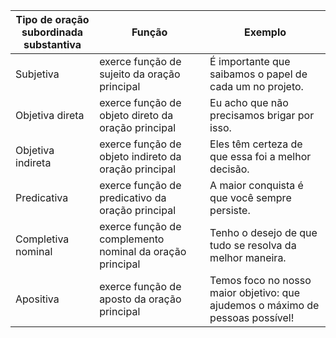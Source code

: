
| **Tipo de oração subordinada  <br>substantiva** | **Função**                                               | **Exemplo**                                                                    |
| ----------------------------------------------- | -------------------------------------------------------- | ------------------------------------------------------------------------------ |
| Subjetiva                                       | exerce função de sujeito da oração principal             | É importante que saibamos o papel de cada um no projeto.                       |
| Objetiva direta                                 | exerce função de objeto direto da oração principal       | Eu acho que não precisamos brigar por isso.                                    |
| Objetiva indireta                               | exerce função de objeto indireto da oração principal     | Eles têm certeza de que essa foi a melhor decisão.                             |
| Predicativa                                     | exerce função de predicativo da oração principal         | A maior conquista é que você sempre persiste.                                  |
| Completiva nominal                              | exerce função de complemento nominal da oração principal | Tenho o desejo de que tudo se resolva da melhor maneira.                       |
| Apositiva                                       | exerce função de aposto da oração principal              | Temos foco no nosso maior objetivo: que ajudemos o máximo de pessoas possível! |



